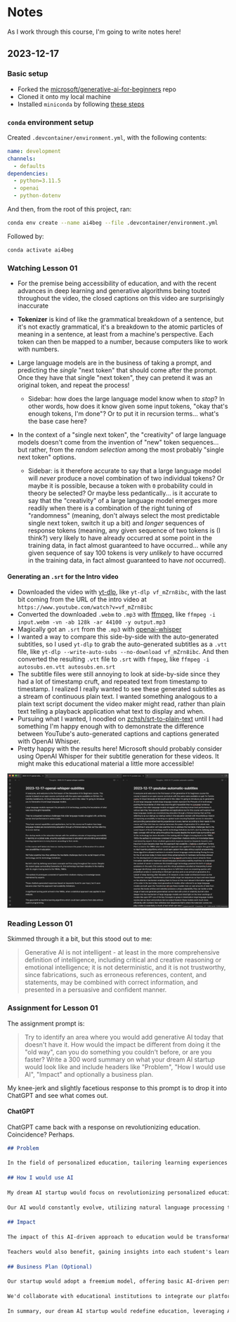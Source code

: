 # Notes

As I work through this course, I'm going to write notes here!

## 2023-12-17

### Basic setup

- Forked the [microsoft/generative-ai-for-beginners](https://github.com/microsoft/generative-ai-for-beginners) repo
- Cloned it onto my local machine
- Installed `miniconda` by following [these steps](https://docs.conda.io/projects/miniconda/en/latest/#quick-command-line-install)

### `conda` environment setup

Created `.devcontainer/environment.yml`, with the following contents:

```yaml
name: development
channels:
  - defaults
dependencies:
  - python=3.11.5
  - openai
  - python-dotenv
```

And then, from the root of this project, ran:

```sh
conda env create --name ai4beg --file .devcontainer/environment.yml
```

Followed by:

```sh
conda activate ai4beg
```

### Watching Lesson 01

- For the premise being accessibility of education, and with the recent advances in deep learning and generative algorithms being touted throughout the video, the closed captions on this video are surprisingly inaccurate

- **Tokenizer** is kind of like the grammatical breakdown of a sentence, but it's not exactly grammatical, it's a breakdown to the atomic particles of meaning in a sentence, at least from a machine's perspective. Each token can then be mapped to a number, because computers like to work with numbers.
- Large language models are in the business of taking a prompt, and predicting the _single_ "next token" that should come after the prompt. Once they have that single "next token", they can pretend it was an original token, and repeat the process!
  - Sidebar: how does the large language model know when to _stop_? In other words, how does it know given some input tokens, "okay that's enough tokens, I'm done"? Or to put it in recursion terms... what's the base case here?
- In the context of a "single next token", the "creativity" of large language models doesn't come from the invention of "new" token sequences... but rather, from the _random selection_ among the most probably "single next token" options.
  - Sidebar: is it therefore accurate to say that a large language model will _never_ produce a novel combination of two individual tokens? Or maybe it is possible, because a token with `0` probability could in theory be selected? Or maybe less pedantically... is it accurate to say that the "creativity" of a large language model emerges more readily when there is a combination of the right tuning of "randomness" (meaning, don't always select the most predictable single next token, switch it up a bit) and _longer_ sequences of response tokens (meaning, any given sequence of two tokens is (I think?) very likely to have already occurred at some point in the training data, in fact almost guaranteed to have occurred... while any given sequence of say 100 tokens is very _unlikely_ to have occurred in the training data, in fact almost guaranteed to have _not_ occurred).

#### Generating an `.srt` for the Intro video

- Downloaded the video with [yt-dlp](https://formulae.brew.sh/formula/yt-dlp), like `yt-dlp vf_mZrn8ibc`, with the last bit coming from the URL of the intro video at `https://www.youtube.com/watch?v=vf_mZrn8ibc`
- Converted the downloaded `.webm` to `.mp3` with [ffmpeg](https://formulae.brew.sh/formula/ffmpeg), like `ffmpeg -i input.webm -vn -ab 128k -ar 44100 -y output.mp3`
- Magically got an `.srt` from the `.mp3` with [openai-whisper](https://formulae.brew.sh/formula/openai-whisper)
- I wanted a way to compare this side-by-side with the auto-generated subtitles, so I used `yt-dlp` to grab the auto-generated subtitles as a `.vtt` file, like `yt-dlp --write-auto-subs --no-download vf_mZrn8ibc`. And then converted the resulting `.vtt` file to `.srt` with `ffmpeg`, like `ffmpeg -i autosubs.en.vtt autosubs.en.srt`
- The subtitle files were still annoying to look at side-by-side since they had a lot of timestamp cruft, and repeated text from timestamp to timestamp. I realized I really wanted to see these generated subtitles as a stream of continuous plain text. I wanted something analogous to a plain text script document the video maker might read, rather than plain text telling a playback application what text to display and when.
- Pursuing what I wanted, I noodled on [zchsh/srt-to-plain-text](https://github.com/zchsh/srt-to-plain-text) until I had something I'm happy enough with to demonstrate the difference between YouTube's auto-generated captions and captions generated with OpenAI Whisper.
- Pretty happy with the results here! Microsoft should probably consider using OpenAI Whisper for their subtitle generation for these videos. It might make this educational material a little more accessible!

![A screenshot showing how OpenAI Whisper manages to generate much more accurate subtitles than YouTube's automatically generated subtitles.](img/2023-12-17-openai-whisper-vs-youtube-generated.png)

### Reading Lesson 01

Skimmed through it a bit, but this stood out to me:

> Generative AI is not intelligent - at least in the more comprehensive definition of intelligence, including critical and creative reasoning or emotional intelligence; it is not deterministic, and it is not trustworthy, since fabrications, such as erroneous references, content, and statements, may be combined with correct information, and presented in a persuasive and confident manner.

### Assignment for Lesson 01

The assignment prompt is:

> Try to identify an area where you would add generative AI today that doesn't have it. How would the impact be different from doing it the "old way", can you do something you couldn't before, or are you faster? Write a 300 word summary on what your dream AI startup would look like and include headers like "Problem", "How I would use AI", "Impact" and optionally a business plan.

My knee-jerk and slightly facetious response to this prompt is to drop it into ChatGPT and see what comes out.

#### ChatGPT

ChatGPT came back with a response on revolutionizing education. Coincidence? Perhaps.

```markdown
## Problem

In the field of personalized education, tailoring learning experiences to individual needs remains a significant challenge. Traditional methods rely on standardized curriculum delivery, lacking the adaptability to cater to diverse learning styles and paces. This results in disengagement, limited retention, and unequal educational outcomes.

## How I would use AI

My dream AI startup would focus on revolutionizing personalized education through generative AI. Our platform would analyze students' learning patterns, cognitive styles, and preferences using advanced algorithms. By generating dynamic, adaptive content, such as interactive lessons, quizzes, and simulations, tailored to each student's unique learning trajectory, we'd foster engagement and comprehension.

Our AI would constantly evolve, utilizing natural language processing to comprehend students' responses, adapting content delivery in real time. This would create a responsive learning environment, enabling immediate feedback and adjustments to enhance understanding and retention.

## Impact

The impact of this AI-driven approach to education would be transformative. Students would experience learning as a personalized journey, engaging with materials that resonate with their individual interests and abilities. By accommodating diverse learning needs, we'd bridge educational gaps, empowering students who might otherwise struggle in traditional settings.

Teachers would also benefit, gaining insights into each student's learning process, allowing them to provide targeted support. Moreover, our platform would enable schools to optimize resources, as educators could focus attention where individualized support is most needed.

## Business Plan (Optional)

Our startup would adopt a freemium model, offering basic AI-driven personalized learning tools for free to attract users. Premium features, like in-depth analytics for educators and advanced learning modules, would be available through subscription-based plans.

We'd collaborate with educational institutions to integrate our platform into their systems, ensuring widespread adoption. Continuous improvement through user feedback and AI refinement would be a priority, maintaining our edge in personalized education.

In summary, our dream AI startup would redefine education, leveraging AI to create tailored, engaging learning experiences that empower students, support educators, and revolutionize the educational landscape.
```
